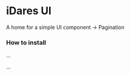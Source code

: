 # iDares UI
A home for a simple UI component -> Pagination

### How to install
...
<!-- `npm i hmm..`  -->
...